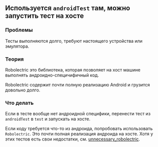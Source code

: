 ## Используется `androidTest` там, можно запустить тест на хосте

### Проблемы
Тесты выполняются долго, требуют настоящего устройства или эмулятора.

### Теория
Robolectric это библиотека, которая позволяет на хост машине выполнять андроидно-специчифичный код.

Robolectric содержит почти полную реализацию Android и грузится довольно долго.

### Что делать
Если в тесте вообще нет андроидной специфики, перенести тест из `androidTest` в `test` и запускать на хосте.

Если коду требуется что-то из андроида, попробовать использовать `Robolectric`. Это почти полная реализация андроида на хосте. Хотя у этих тестов есть свои недостатки, см. [unnecessary_robolectric](../unnecessary_robolectric).
